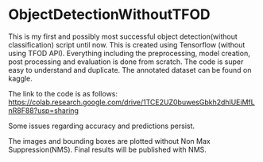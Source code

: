 # ObjectDetectionWithoutTFOD
This is my first and possibly most successful object detection(without classification) script until now. This is created using Tensorflow (without using TFOD API). Everything including the preprocessing, model creation, post processing and evaluation is done from scratch. The code is super easy to understand and duplicate. The annotated dataset can be found on kaggle.

The link to the code is as follows: https://colab.research.google.com/drive/1TCE2UZ0buwesGbkh2dhlUEiMfLnR8F88?usp=sharing

Some issues regarding accuracy and predictions persist.

The images and bounding boxes are plotted without Non Max Suppression(NMS). Final results will be published with NMS.
